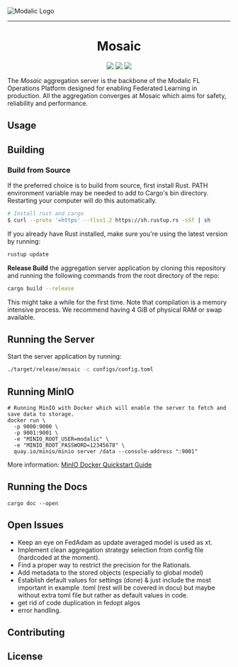 ![Modalic Logo](https://github.com/modalic/mosaic/blob/main/public/mo-logo.png)

--------------------------------------------------------------------------------

<h1 align="center">
  <b>Mosaic</b><br>
</h1>

<p align="center">
    <a href="https://www.rust-lang.org/">
      <img src="https://img.shields.io/badge/Rust-1.62.1-2F54D1.svg" /></a>
    <a href="https://github.com/modalic/mosaic/blob/main/LICENSE">
      <img src="https://img.shields.io/badge/license-apache2-351c75.svg" /></a>
    <a href="https://github.com/modalic/mosaic/blob/main/CONTRIBUTING.md">
      <img src="https://img.shields.io/badge/PRs-welcome-6834D5.svg" /></a>
</p>

The *Mosaic* aggregation server is the backbone of the Modalic FL Operations Platform designed for enabling Federated Learning in production.
All the aggregation converges at Mosaic which aims for safety, reliability and performance.

## Usage

## Building

### Build from Source

If the preferred choice is to build from source, first install Rust. PATH environment variable may be needed to add to Cargo's bin directory. Restarting your computer will do this automatically.

```bash
# Install rust and cargo
$ curl --proto '=https' --tlsv1.2 https://sh.rustup.rs -sSf | sh
```

If you already have Rust installed, make sure you're using the latest version by running:

```bash
rustup update
```

**Release Build** the aggregation server application by cloning this repository and running the following commands from the root
directory of the repo:

```bash
cargo build --release
```

This might take a while for the first time. Note that compilation is a memory intensive process. We recommend having 4 GiB of physical RAM or swap available.

## Running the Server

Start the server application by running:
```bash
./target/release/mosaic -c configs/config.toml
```


## Running MinIO
```shell
# Running MinIO with Docker which will enable the server to fetch and save data to storage.
docker run \
  -p 9000:9000 \
  -p 9001:9001 \
  -e "MINIO_ROOT_USER=modalic" \
  -e "MINIO_ROOT_PASSWORD=12345678" \
  quay.io/minio/minio server /data --console-address ":9001"
```
More information: [MinIO Docker Quickstart Guide](https://docs.min.io/docs/minio-docker-quickstart-guide.html)

## Running the Docs
```shell
cargo doc --open
```

## Open Issues
- Keep an eye on FedAdam as update averaged model is used as xt.
- Implement clean aggregation strategy selection from config file (hardcoded at the moment).
- Find a proper way to restrict the precision for the Rationals.
- Add metadata to the stored objects (especially to global model)
- Establish default values for settings (done) & just include the most important in example .toml (rest will be covered in docu) but maybe without extra toml file but rather as default values in code.
- get rid of code duplication in fedopt algos
- error handling.

## Contributing

## License
